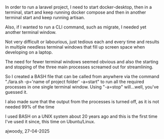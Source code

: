 In order to run a laravel project, I need to start docker-desktop, then in a terminal, start and keep running docker compose and then in another terminal start and keep running artisan. 

Also, if I wanted to run a CLI command, such as migrate, I needed yet another terminal window.

Not very difficult or labourious, just tedious each and every time and results in multiple needless terminal windows that fill up screen space when developing on a laptop.

The need for fewer terminal windows seemed obvious and also the starting and stopping of the three main processes screamed out for streamlining.

So I created a BASH file that can be called from anywhere via the command "./lara.sh -p='name of project folder' -a=start" to run all the required processes in one single terminal window. Using "-a=stop" will...well, you've guessed it. 

I also made sure that the output from the processes is turned off, as it is not needed 99% of the time

I used BASH on a UNIX system about 20 years ago and this is the first time I've used it since, this time on Ubuntu/Linux.

ajwoody, 27-04-2025


